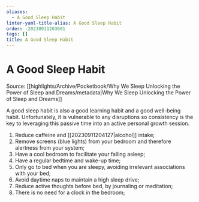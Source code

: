 ```yaml
---
aliases:
  - A Good Sleep Habit
linter-yaml-title-alias: A Good Sleep Habit
order: -20230911203601
tags: []
title: A Good Sleep Habit
---
```


# A Good Sleep Habit

Source: [[highlights/Archive/Pocketbook/Why We Sleep Unlocking the Power of Sleep and Dreams/metadata|Why We Sleep Unlocking the Power of Sleep and Dreams]]

A good sleep habit is also a good learning habit and a good well-being habit. Unfortunately, it is vulnerable to any disruptions so consistency is the key to leveraging this passive time into an active personal growth session.

1. Reduce caffeine and [[20230911204127|alcohol]] intake;
2. Remove screens (blue lights) from your bedroom and therefore alertness from your system;
3. Have a cool bedroom to facilitate your falling asleep;
4. Have a regular bedtime and wake-up time;
5. Only go to bed when you are sleepy, avoiding irrelevant associations with your bed;
6. Avoid daytime naps to maintain a high sleep drive;
7. Reduce active thoughts before bed, by journaling or meditation;
8. There is no need for a clock in the bedroom;